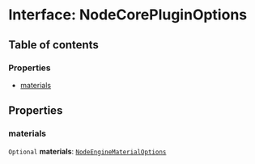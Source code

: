 # Interface: NodeCorePluginOptions

## Table of contents

### Properties

* [materials](/auto-docs/editor/interfaces/NodeCorePluginOptions.md#materials)

## Properties

### materials

`Optional` **materials**: [`NodeEngineMaterialOptions`](/auto-docs/editor/interfaces/NodeEngineMaterialOptions.md)
